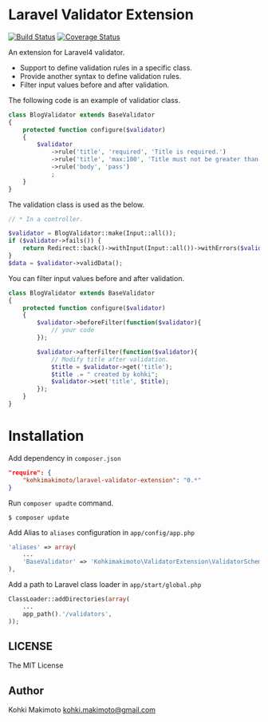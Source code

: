 # Laravel Validator Extension

[![Build Status](https://travis-ci.org/kohkimakimoto/LaravelValidatorExtension.svg?branch=0.1.0)](https://travis-ci.org/kohkimakimoto/LaravelValidatorExtension)
[![Coverage Status](https://coveralls.io/repos/kohkimakimoto/LaravelValidatorExtension/badge.png?branch=0.1.0)](https://coveralls.io/r/kohkimakimoto/LaravelValidatorExtension?branch=0.1.0)

An extension for Laravel4 validator.

* Support to define validation rules in a specific class.
* Provide another syntax to define validation rules.
* Filter input values before and after validation.

The following code is an example of validatior class.

```php
class BlogValidator extends BaseValidator
{
    protected function configure($validator)
    {
        $validator
            ->rule('title', 'required', 'Title is required.')
            ->rule('title', 'max:100', 'Title must not be greater than 100 characters.')
            ->rule('body', 'pass')
            ;
    }
}
```

The validation class is used as the below.

```php
// * In a controller.

$validator = BlogValidator::make(Input::all());
if ($validator->fails()) {
    return Redirect::back()->withInput(Input::all())->withErrors($validator);
}
$data = $validator->validData();
```

You can filter input values before and after validation.

```php
class BlogValidator extends BaseValidator
{
    protected function configure($validator)
    {
        $validator->beforeFilter(function($validator){
            // your code
        });

        $validator->afterFilter(function($validator){
            // Modify title after validation.
            $title = $validator->get('title');
            $title .= " created by kohki";
            $validator->set('title', $title);
        });
    }
}
```

# Installation

Add dependency in `composer.json`

```json
"require": {
    "kohkimakimoto/laravel-validator-extension": "0.*"
}
```

Run `composer upadte` command.

```
$ composer update
```

Add Alias to `aliases` configuration in `app/config/app.php`

```php
'aliases' => array(
    ...
    'BaseValidator' => 'Kohkimakimoto\ValidatorExtension\ValidatorSchema',
),
```

Add a path to Laravel class loader in `app/start/global.php`

```php
ClassLoader::addDirectories(array(
    ...
    app_path().'/validators',
));
```

## LICENSE

The MIT License

## Author 

Kohki Makimoto <kohki.makimoto@gmail.com>
